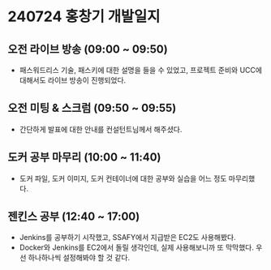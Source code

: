 # 240724 홍창기 개발일지

## 오전 라이브 방송 (09:00 ~ 09:50)

- 패스워드리스 기술, 패스키에 대한 설명을 들을 수 있었고, 프로젝트 준비와 UCC에 대해서도 라이브 방송이 진행되었다.

## 오전 미팅 & 스크럼 (09:50 ~ 09:55)

- 간단하게 발표에 대한 안내를 컨설턴트님께서 해주셨다.

## 도커 공부 마무리 (10:00 ~ 11:40)

- 도커 파일, 도커 이미지, 도커 컨테이너에 대한 공부와 실습을 어느 정도 마무리했다.

## 젠킨스 공부 (12:40 ~ 17:00)

- Jenkins를 공부하기 시작했고, SSAFY에서 지급받은 EC2도 사용해봤다.
- Docker와 Jenkins를 EC2에서 돌릴 생각인데, 실제 사용해보니까 또 막막했다. 우선 하나하나씩 설정해봐야 할 것 같다.
